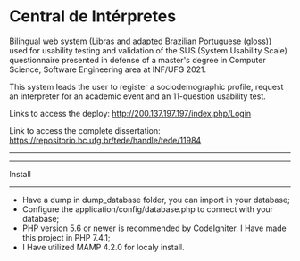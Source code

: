 # Central de Intérpretes

Bilingual web system (Libras and adapted Brazilian Portuguese (gloss)) used for usability testing and validation of the SUS (System Usability Scale) questionnaire presented in defense of a master's degree in Computer Science, Software Engineering area at INF/UFG 2021.

This system leads the user to register a sociodemographic profile, request an interpreter for an academic event and an 11-question usability test.

Links to access the deploy: http://200.137.197.197/index.php/Login

Link to access the complete dissertation: https://repositorio.bc.ufg.br/tede/handle/tede/11984

--------

*******************
Install
*******************

- Have a dump in dump_database folder, you can import in your database;
- Configure the application/config/database.php to connect with your database;
- PHP version 5.6 or newer is recommended by CodeIgniter. I Have made this project in PHP 7.4.1;
- I Have utilized MAMP 4.2.0 for localy install.

